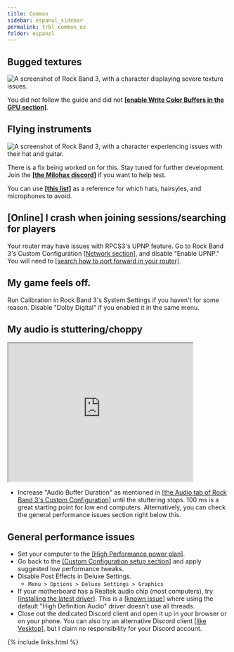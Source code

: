 ```yaml
---
title: Common
sidebar: espanol_sidebar
permalink: trbl_common_es
folder: espanol
---
```


## Bugged textures

![A screenshot of Rock Band 3, with a character displaying severe texture issues.](https://carlmylo.github.io/docu-rpcs3/images/trbl/wcb.png "Graphical issues")

You did not follow the guide and did not [**[enable Write Color Buffers in the GPU section]**](https://rb3pc.milohax.org/english/customconfiguration/#gpu).

## Flying instruments

![A screenshot of Rock Band 3, with a character experiencing issues with their hat and guitar.](https://carlmylo.github.io/docu-rpcs3/images/trbl/flyinst.png "Graphical issues")

There is a fix being worked on for this. Stay tuned for further development. Join the [**[the Milohax discord]**](https://rb3dx.milohax.org/discord) if you want to help test.

You can use [**[this list]**](https://rb3pc.milohax.org/extra/teleprob) as a reference for which hats, hairsyles, and microphones to avoid.

## [Online] I crash when joining sessions/searching for players

Your router may have issues with RPCS3's UPNP feature. Go to Rock Band 3's Custom Configuration [[Network section]](https://rb3pc.milohax.org/english/customconfiguration#network), and disable "Enable UPNP." You will need to [[search how to port forward in your router]](https://www.noip.com/support/knowledgebase/general-port-forwarding-guide).

## My game feels off.

Run Calibration in Rock Band 3's System Settings if you haven't for some reason. Disable "Dolby Digital" if you enabled it in the same menu.

## My audio is stuttering/choppy

<iframe width="420" height="315"
src="https://www.youtube.com/embed/UoCMEQbNThs">
</iframe> 

* Increase "Audio Buffer Duration" as mentioned in [[the Audio tab of Rock Band 3's Custom Configuration]](https://rb3pc.milohax.org/english/customconfiguration#audio) until the stuttering stops. 100 ms is a great starting point for low end computers. Alternatively, you can check the general performance issues section right below this.

## General performance issues
* Set your computer to the [[High Performance power plan]](https://help.ableton.com/hc/en-us/articles/115000211304-Using-the-High-performance-power-plan-Windows-).
* Go back to the [[Custom Configuration setup section]](https://rb3pc.milohax.org/english/customconfiguration#changing-a-custom-configuration) and apply suggested low performance tweaks.
* Disable Post Effects in Deluxe Settings.
	* `Menu > Options > Deluxe Settings > Graphics`
* If your motherboard has a Realtek audio chip (most computers), try [[installing the latest driver]](https://realtek-download.com/download-hd/). This is a [[known issue]](https://github.com/RPCS3/rpcs3/issues/14648) where using the default "High Definition Audio" driver doesn't use all threads.
* Close out the dedicated Discord client and open it up in your browser or on your phone. You can also try an alternative Discord client [[like Vesktop]](https://github.com/Vencord/Vesktop), but I claim no responsibility for your Discord account.

{% include links.html %}